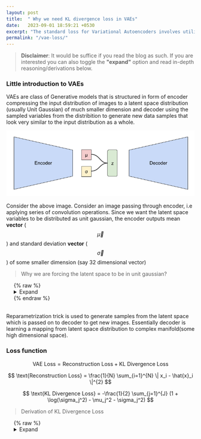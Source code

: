 ```yaml
---
layout: post
title:  " Why we need KL divergence loss in VAEs"
date:   2023-09-01 18:59:21 +0530
excerpt: "The standard loss for Variational Autoencoders involves utilizing Reconstruction loss and KL divergence. The application and advantages of KL divergence is a point of confusion for many beginners. In this blog I aim to succinctly share the intuition behind it."
permalink: "/vae-loss/" 
---
```


> **Disclaimer**: It would be suffice if you read the blog as such. If you are interested you can also toggle the **"expand"** option and read in-depth reasoning/derivations below.

### Little introduction to VAEs
VAEs are class of Generative models that is structured in form of encoder compressing the input distribution of images to a latent space distribution (usually Unit Gaussian) of much smaller dimension and decoder using the sampled variables from the distribition to generate new data samples that look very similar to the input distribution as a whole.

![vae architecture](../images/VAE.png)

Consider the above image. Consider an image passing through encoder, i.e applying series of  convolution operations. Since we want the latent space variables to be distributed as unit gaussian, the encoder outputs mean **vector** ($$ \vec{\mu} $$) and standard deviation **vector** ($$ \vec{\sigma} $$) of some smaller dimension (say 32 dimensional vector)

<!-- > Why not Mean and Covariance matrix? -->

> Why we are forcing the latent space to be in unit gaussian?

<div style="padding-left: 20px;">
    {% raw %}
    <details>
        <summary>Expand</summary>
        <div>
            <p> People also use other distributions like von Mises-Fisher distribution etc, but Unit Gaussian as a prior is widely used for a reason that it helps in deriving a simple KL divergence equation in the loss function. To get an idea of the derivation, click the <b>Expand</b> toggle under Loss function section.</p>
        </div>
    </details>
    {% endraw %}
</div>

<br>

Reparametrization trick is used to generate samples from the latent space which is passed on to decoder to get new images. Essentially decoder is learning a mapping from latent space distribution to complex manifold(some high dimensional space).

### Loss function

$$ \text{VAE Loss} = \text{Reconstruction Loss} + \text{KL Divergence Loss} $$ 

$$ \text{Reconstruction Loss} = \frac{1}{N} \sum_{i=1}^{N} \| x_i - \hat{x}_i \|^{2} $$

$$ \text{KL Divergence Loss} = -\frac{1}{2} \sum_{j=1}^{J} (1 + \log(\sigma_j^2) - \mu_j^2 - \sigma_j^2) $$

<!-- 
$$ \text{L}_{\text{VAE}} = \mathbb{E}_{q(z|x)}\left[\log p(x|z)\right] + \text{KL}\left(q(z|x) \,||\, p(z)\right)
 $$

 $$
\text{L}_{\text{VAE}} = \mathbb{E}_{z \sim q}\left[\log p(x|z)\right] +  \text{KL}\left(q(z|x) \,||\, p(z)\right)

$$ 

$$  
   f(x) = \log p(x|z) 
$$ 

$$
   \mathbb{E} [x] = \mathbb{E}_{q} [x] = \mathbb{E}_{x \sim q} [x] = \int x .\, q(x) \, dx 

 $$ -->

<!-- \mathbb{E} [f(x)] = \mathbb{E}_{q} [f(x)] = \mathbb{E}_{x \sim q} [f(x)] = \int f(x) \, q(x) \, dx  -->
<!-- $$ \text{KL Divergence Loss} = \frac{1}{N} \sum_{i=1}^{N} -\frac{1}{2} \sum_{j=1}^{J} (1 + \log(\sigma_{ij}^2) - \mu_{ij}^2 - \sigma_{ij}^2) $$ -->

> Derivation of KL Divergence Loss

<div style="padding-left: 20px;">
    {% raw %}
    <details>
        <summary>Expand</summary>
        <div>
            <p>  You can refer to this useful stack exchange discussion: <a href="https://stats.stackexchange.com/questions/318748/deriving-the-kl-divergence-loss-for-vaes/370048#370048 ">StackExchange</a></p>
            <p> If interested on generic derivation: <a href="https://stats.stackexchange.com/questions/7440/kl-divergence-between-two-univariate-gaussians">Univariate Case</a>, <a href="https://stats.stackexchange.com/questions/60680/kl-divergence-between-two-multivariate-gaussians">Multivariate Case</a> </p>
            
        </div>
    </details>
    {% endraw %}
</div>

<br>

> Another form of reconstruction loss with log likelihood

<div style="padding-left: 20px;">
    {% raw %}
    <details>
        <summary>Expand</summary>
        <div>
            <p> Another notation people use in literature to describle reconstruction loss is with log likelihood. i.e </p>
               $$ \text{Reconstruction Loss} = -\mathbb{E}_{z \sim q(z|x)}\log(P (x | z)) $$ 

            Generally in VAE, the output of the decoder is considered to have the mean $$\mu_{x|z}$$ which I will just call &mu; and people usually assume a unitary covariance (assuming the features to be independant of each other for simplicity, i.e diagonal covariance matrix). So in that case we have:

            $$logP(x|z)=-\frac{1}{2}[log(|\Sigma|)+klog(2\pi)+(\mathbf{x}-\mathbf{\mu})^T(\mathbf{x}-\mathbf{\mu})]$$

            This comes from taking the log of the pdf of a multivariate Gaussian distribution (It is considered as Gaussian distribution because the samples <b>z</b> are obtained by reparametrising from unit gaussian). Now you can see that since the first two terms are constant with respect to &mu;, the optimization problem is equivalent to  
            
            $$-\frac{1}{2}(\mathbf{x}-\boldsymbol{\mu})^T(\mathbf{x}-\boldsymbol{\mu})$$ 
            
            which is the just the L2 loss between <b>x</b>  and &mu;. 
            <br>
            <br>
            <b>Note: </b> You may have the doubt that in the original MSE loss we use input and reconstructed image in the loss function whereas here we are using the <b>mean</b> and input image for reconstruction, aren't they different? Think about this
            , the output of the decoder is considered probabilisticly as mean vector (same dimension of that of input image), essentially if we reshape it, it will become a reconstructed image. So both interpretations are valid.
            <br>
        </div>
    </details>
    {% endraw %}
</div>

<br>

### Reconstruction loss
It is just the mean squared loss. With which we are aiming to make the generated image as close as possible to the input image pixel wise. That is penalising the model if it deviate too much from the input **structure**.

> Why do we need Reconstruction loss

<div style="padding-left: 20px;">
    {% raw %}
    <details>
        <summary>Expand</summary>
        <div>
            <img src="../images/reconstruction.png"> 
        </div>
    </details>
    {% endraw %}
</div>

<br>

### KL loss
Here comes the main topic of discussion. 

<!-- **TL DR;** -->
- Using KL Divergence loss helps acheiving;the following properties
    - **Continuity**: Latent variables closer in the latent space are also closer (i.e similarly looking) after decoding.
    - **Completeness**: Latent variables are closely placed in latent space, creating a smooth (gap less) space for meaningfull decoding.

<br>
- Think of this as a regularisation. We usually regularise in deep learning models to avoid models overfitting the dataset, in other words we want to prevent the model learning shortcuts to learn the underlying given dataset and generalise well for any similar dataset. 
- Similary here, we want to prevent the encoder from learning any random distribution in a particular way which is not robust in nature to generate new samples. 
- When we force the encoder to generate mean and standard deviation as a unit gaussian, we are making it easier for decoder to sample new images uniformly from the latent space.

<br>
Let me explain you with example of what I mean by *"making it easier for decoder to generate robust new images"* .

The first plot is a 2-D latent space of MNIST images trained without using KL divergence loss term in the loss function. Look carefully the x and y scale, since we didnt force the encoder to generate latent variables following unit gaussian distribution the mean, variance and the range of scales are arbitar because of which the scales are different in x and y direction. 

![Latent Space without KL](../images/without_kl.png)

Below is the recontruction of the latent space to MNIST-images. I am uniformly sampling the latent variables in x-range: (0, 20), y-range: (-7.5, 7.5), so as to utilize the entire latent space above.

![Reconstruction without KL](../images/without_kl_reconstruction.png)

Similary I am doing the same procedure after training VAE with KL divergence in the loss term (with unit gaussian prior, i.e mean=0, standard deviation=1). Here I am sampling the latent variables in x-range: (-2.0, 2.0), y-range: (-2.0, 2.0), so as to utilize the entire latent space.

![Latent Space with KL](../images/with_kl.png)

![Reconstruction with KL](../images/with_kl_reconstruction.png)

You can form few conclusions regarding the latent space and reconstruction images of the above two cases.
- The latent space without KL divergence loss term is discontinuous, in other terms it doesn't satisfy **completeness**, i.e there are gaps and are not closely packed.
- If you look at the reconstruction image (with KL divergence term) from left to right there is a *smooth* transition of digit images that are closer to each other. For instance 0 looks similar to 6 , 1 looks similar to 7 and so on. But this pattern is not found in the reconstruction image without using KL divergence, which doesn't satisfy **continuity** property. 
- The above two properties are very useful in many ways to get desired good looking outputs from generative model, explanation of which will be out of scope of this blog. If you are interested, you can read about disentanglement in VAEs.

<!-- Toggle to show why unit gaussian is used  -->

I know you won't be satisfied or you might be doubtful of my results above. Ofcourse thats natural, here is the [notebook](https://github.com/hwaseem04/Playing-with-Generative-Models/blob/main/VAE.ipynb) you can freely explore with and convince yourself.

*Tip*: 
Load the notebook in kaggle, you dont need to install anything locally and can save space :)

### Conclusion
We had a brief introduction to VAE and the loss functions used in standard VAE. We also looked into the two useful properties acheived via using KL divergence in the loss term.

If you have any clarifications/improvements, feel free to reach out to me in [Linkedin](https://www.linkedin.com/in/hwaseem04/)